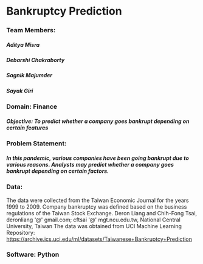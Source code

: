 # Bankruptcy Prediction
### Team Members:
##### Aditya Misra
##### Debarshi Chakraborty
##### Sagnik Majumder
##### Sayak Giri
### Domain: Finance
##### Objective: To predict whether a company goes bankrupt depending on certain features



### Problem Statement: 
##### In this pandemic, various companies have been going bankrupt due to various reasons. Analysts may predict whether a company goes bankrupt depending on certain factors.




### Data: 
The data were collected from the Taiwan Economic Journal for the years 1999 to 2009. Company bankruptcy was defined based on the business regulations of the Taiwan Stock Exchange.
Deron Liang and Chih-Fong Tsai, deronliang '@' gmail.com; cftsai '@' mgt.ncu.edu.tw, National Central University, Taiwan
The data was obtained from UCI Machine Learning Repository: https://archive.ics.uci.edu/ml/datasets/Taiwanese+Bankruptcy+Prediction


### Software: Python

